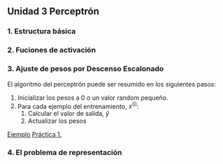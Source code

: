 ## Unidad 3 Perceptrón

### 1. Estructura básica

### 2. Fuciones de activación

### 3. Ajuste de pesos por Descenso Escalonado

El algoritmo del perceptrón puede ser resumido en los siguientes pasos:

1. Inicializar los pesos a 0 o un valor random pequeño.  
2. Para cada ejemplo del entrenamiento, $x^{(i)}$:
    1. Calcular el valor de salida, $\hat{y}$
    2. Actualizar los pesos

[Ejemplo](./code/perceptron-example.ipynb)
[Práctica 1.](./code/01-practice-perceptron/README.md)

### 4. El problema de representación

